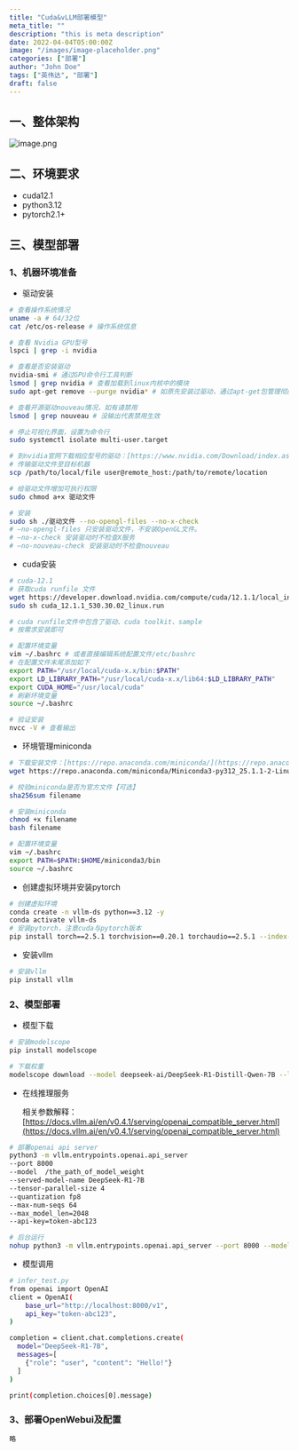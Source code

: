 ```yaml
---
title: "Cuda&vLLM部署模型"
meta_title: ""
description: "this is meta description"
date: 2022-04-04T05:00:00Z
image: "/images/image-placeholder.png"
categories: ["部署"]
author: "John Doe"
tags: ["英伟达", "部署"]
draft: false
---
```

## 一、整体架构

![image.png](/images/n_0.png)

## 二、环境要求

- cuda12.1
- python3.12
- pytorch2.1+

## 三、模型部署

### 1、机器环境准备

- 驱动安装

```bash
# 查看操作系统情况
uname -a # 64/32位
cat /etc/os-release # 操作系统信息

# 查看 Nvidia GPU型号
lspci | grep -i nvidia

# 查看是否安装驱动
nvidia-smi # 通过GPU命令行工具判断
lsmod | grep nvidia # 查看加载到linux内核中的模块
sudo apt-get remove --purge nvidia* # 如原先安装过驱动，通过apt-get包管理彻底删除nvidia包与配置文件

# 查看开源驱动nouveau情况，如有请禁用
lsmod | grep nouveau # 没输出代表禁用生效

# 停止可视化界面，设置为命令行
sudo systemctl isolate multi-user.target

# 到nvidia官网下载相应型号的驱动：[https://www.nvidia.com/Download/index.aspx?lang=en-us](https://www.nvidia.com/Download/index.aspx?lang=en-us)
# 传输驱动文件至目标机器
scp /path/to/local/file user@remote_host:/path/to/remote/location

# 给驱动文件增加可执行权限
sudo chmod a+x 驱动文件

# 安装
sudo sh ./驱动文件 --no-opengl-files --no-x-check
# –no-opengl-files 只安装驱动文件，不安装OpenGL文件。
# –no-x-check 安装驱动时不检查X服务
# –no-nouveau-check 安装驱动时不检查nouveau
```

- cuda安装

```bash
# cuda-12.1
# 获取cuda runfile 文件
wget https://developer.download.nvidia.com/compute/cuda/12.1.1/local_installers/cuda_12.1.1_530.30.02_linux.run
sudo sh cuda_12.1.1_530.30.02_linux.run

# cuda runfile文件中包含了驱动、cuda toolkit、sample
# 按需求安装即可

# 配置环境变量
vim ~/.bashrc # 或者直接编辑系统配置文件/etc/bashrc
# 在配置文件末尾添加如下
export PATH="/usr/local/cuda-x.x/bin:$PATH"
export LD_LIBRARY_PATH="/usr/local/cuda-x.x/lib64:$LD_LIBRARY_PATH"
export CUDA_HOME="/usr/local/cuda"
# 刷新环境变量
source ~/.bashrc

# 验证安装
nvcc -V # 查看输出
```

- 环境管理miniconda

```bash
# 下载安装文件：[https://repo.anaconda.com/miniconda/](https://repo.anaconda.com/miniconda/)
wget https://repo.anaconda.com/miniconda/Miniconda3-py312_25.1.1-2-Linux-x86_64.sh

# 校验miniconda是否为官方文件【可选】
sha256sum filename

# 安装miniconda
chmod +x filename
bash filename

# 配置环境变量
vim ~/.bashrc
export PATH=$PATH:$HOME/miniconda3/bin
source ~/.bashrc
```

- 创建虚拟环境并安装pytorch

```bash
# 创建虚拟环境
conda create -n vllm-ds python==3.12 -y
conda activate vllm-ds
# 安装pytorch，注意cuda与pytorch版本
pip install torch==2.5.1 torchvision==0.20.1 torchaudio==2.5.1 --index-url https://download.pytorch.org/whl/cu121
```

- 安装vllm

```bash
# 安装vllm
pip install vllm
```

### 2、模型部署

- 模型下载

```bash
# 安装modelscope
pip install modelscope

# 下载权重
modelscope download --model deepseek-ai/DeepSeek-R1-Distill-Qwen-7B --local_dir ./ds-weight/
```

- 在线推理服务
    
    相关参数解释：[https://docs.vllm.ai/en/v0.4.1/serving/openai_compatible_server.html](https://docs.vllm.ai/en/v0.4.1/serving/openai_compatible_server.html)
    

```bash
# 部署openai api server
python3 -m vllm.entrypoints.openai.api_server 
--port 8000 
--model  /the_path_of_model_weight 
--served-model-name DeepSeek-R1-7B  
--tensor-parallel-size 4 
--quantization fp8 
--max-num-seqs 64 
--max_model_len=2048
--api-key=token-abc123

# 后台运行
nohup python3 -m vllm.entrypoints.openai.api_server --port 8000 --model  /home/ubuntu/ds-7b --served-model-name DeepSeek-R1-7B  --tensor-parallel-size 4 --quantization fp8 --max-num-seqs 64 --max_model_len=2048 --api-key=token-abc123 --gpu-memory-utilization=0.9 > ./ds_infer.log 2>&1 &

```

- 模型调用

```bash
# infer_test.py
from openai import OpenAI
client = OpenAI(
    base_url="http://localhost:8000/v1",
    api_key="token-abc123",
)

completion = client.chat.completions.create(
  model="DeepSeek-R1-7B",
  messages=[
    {"role": "user", "content": "Hello!"}
  ]
)

print(completion.choices[0].message)
```

### 3、部署OpenWebui及配置

```bash
略
```
